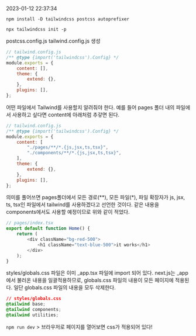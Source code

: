 2023-01-12 22:37:34

```
npm install -D tailwindcss postcss autoprefixer
```

```
npx tailwindcss init -p
```

postcss.config.js
tailwind.config.js 생성

```javascript
// tailwind.config.js
/** @type {import('tailwindcss').Config} */
module.exports = {
	content: [],
	theme: {
		extend: {},
	},
	plugins: [],
};
```

어떤 파일에서 Tailwind를 사용할지 알려줘야 한다.
예를 들어 pages 폴더 내의 파일에서 사용하고 싶다면 content에 아래처럼 추갛면 된다.

```javascript
// tailwind.config.js
/** @type {import('tailwindcss').Config} */
module.exports = {
	content: [
		"./pages/**/*.{js,jsx,ts,tsx}",
		"./components/**/*.{js,jsx,ts,tsx}",
	],
	theme: {
		extend: {},
	},
	plugins: [],
};
```

의미를 풀어쓰면 pages폴더에서 모든 경로(\*\*), 모든 파일(\*), 파일 확장자가 js, jsx, ts, tsx인 파일에서 tailwind를 사용하겠다고 선언한 것이다.
같은 내용을 components에서도 사용할 예정이므로 위와 같이 적었다.

```javascript
// pages/index.tsx
export default function Home() {
	return (
		<div className="bg-red-500">
			<h1 className="text-blue-500">it works</h1>
		</div>
	);
}
```

styles/globals.css 파일은 이미 \_app.tsx 파일에 import 되어 있다.
next.js는 \_app에서 불러온 내용을 일괄적용하므로, globals.css 파일의 내용이 모든 페이지에 적용된다.
일단 globals.css 파일의 내용을 모두 삭제한다.

```css
// styles/globals.css
@tailwind base;
@tailwind components;
@tailwind utilities;
```

`npm run dev` > 브라우저로 페이지를 열어보면 css가 적용되어 있다!
